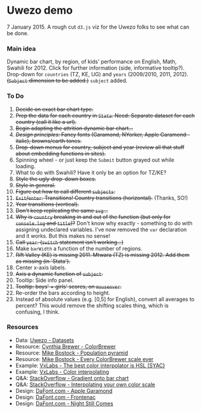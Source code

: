 Uwezo demo
=======

7 January 2015. A rough cut `d3.js` viz for the Uwezo folks to see what can be done.

### Main idea

Dynamic bar chart, by region, of kids' performance on English, Math, Swahili for 2012. Click for further information (side, informative tooltip?). Drop-down for `countries` (TZ, KE, UG) and `years` (2009/2010, 2011, 2012). ~~(`Subject` dimension to be added.)~~ `subject` added.


### To Do

1. ~~Decide on exact bar chart type.~~ 
2. ~~Prep the data for each country in `Stata`. Need: Separate dataset for each country (call it like a url).~~ 
3. ~~Begin adapting the attrition dynamic bar chart...~~
4. ~~_Design principles_: Fancy fonts (Garamond, NYorker, Apple Garamond - italic), browns/earth tones.~~
5. ~~Drop-down menus for country, subject and year (review all that stuff about embedding functions in sites).~~
6. Spinning wheel - or just keep the `Submit` button grayed out while loading.
7. What to do with Swahili? Have it only be an option for TZ/KE?
8. ~~Style the ugly drop-down boxes.~~
9. ~~Style in general.~~
10. ~~Figure out how to call different `subjects`.~~ 
11. ~~`Exit`/`enter`. Transitions! Country transitions (horizontal).~~ (Thanks, SO!)
11. ~~Year transitions (vertical).~~
12. ~~Don't keep replicating the same `svg`...~~
13. ~~Why is `country` breaking in and out of the function (but only for `console.log` and `title`)?~~ Don't know why exactly - something to do with assigning undeclared variables. I've now removed the `var` declaration and it works. But this makes no sense!
14. ~~Call `year`. (`switch` statement isn't working...)~~
15. Make `barWidth` a function of the number of regions. 
16. ~~Rift Valley (KE) is missing 2011. Mtwara (TZ) is missing 2012. Add them as missing (in `Stata').~~
17. Center x-axis labels.
18. ~~Axis a dynamic function of `subject`.~~
19. Tooltip: Side info panel.
20. ~~Tooltip: boys' + girls' scores, on `mouseover`.~~
21. Re-order the bars according to height.
22. Instead of absolute values (e.g. [0,5] for English), convert all averages to percent? This would remove the shifting scales thing, which is confusing, I think.
  


### Resources

* Data: [Uwezo - Datasets](http://www.uwezo.net/publications/datasets/?y=2012)
* Resource: [Cynthia Brewer - ColorBrewer](https://github.com/mbostock/d3/tree/master/lib/colorbrewer)
* Resource: [Mike Bostock - Population pyramid](http://bl.ocks.org/mbostock/4062085)
* Resource: [Mike Bostock - Every ColorBrewer scale ever](http://bl.ocks.org/mbostock/5577023)
* Example: [VxLabs - The best color interpolator is HSL (SYAC)](http://vxlabs.com/2013/10/04/d3-interpolators-vs-colorbrewer-single-hue-sequential-scales/)
* Example: [VxLabs - Color interpolating](https://gist.github.com/cpbotha/6831663)
* Q&A: [StackOverflow - Gradient onto bar chart](https://stackoverflow.com/questions/22138897/d3-js-getting-gradients-on-a-bar-chart)
* Q&A: [StackOverflow - Interpolating your own color scale](https://stackoverflow.com/questions/12217121/continuous-color-scale-from-discrete-domain-of-strings)
* Design: [DaFont.com - Apple Garamond](http://www.dafont.com/apple-garamond.font)
* Design: [DaFont.com - Frontenac](http://www.dafont.com/frontenac.font)
* Design: [DaFont.com - Night Still Comes](http://www.dafont.com/night-still-comes.font)



